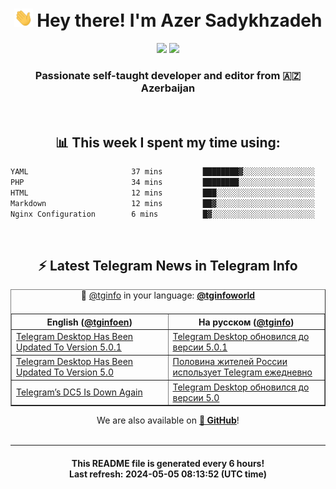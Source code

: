 <div align="center">
	<div>
		<h1>
      <img src="./assets/hi.gif" width="30px"> Hey there! I'm Azer Sadykhzadeh
    </h1>
    <img height="18" src="https://komarev.com/ghpvc/?username=sadykhzadeh&label=Views&color=2081c1&style=flat-square" />
		<a href="https://wakatime.com/Azer"> <img height="18" src="https://wakatime.com/badge/user/f80ae27a-c328-426f-a381-bc84136e2dd6.svg" /> </a>
    <h3>
      Passionate self-taught developer and editor from 🇦🇿 Azerbaijan
    </h3>
  </div>
  <br>

<h2>📊 This week I spent my time using:</h2>

<!--START_SECTION:waka-->

```txt
YAML                       37 mins         ████████▓░░░░░░░░░░░░░░░░   34.26 %
PHP                        34 mins         ████████░░░░░░░░░░░░░░░░░   31.81 %
HTML                       12 mins         ███░░░░░░░░░░░░░░░░░░░░░░   11.51 %
Markdown                   12 mins         ██▓░░░░░░░░░░░░░░░░░░░░░░   11.19 %
Nginx Configuration        6 mins          █▓░░░░░░░░░░░░░░░░░░░░░░░   06.24 %
```

<!--END_SECTION:waka-->

<br>

<h2>⚡️ Latest Telegram News in Telegram Info</h2>
  <table border>
		<tr>
			<th width="50%">English (<a href="https://t.me/tginfoen">@tginfoen</a>)</th>
			<th>На русском (<a href="https://t.me/tginfo">@tginfo</a>)</th>
		</tr>
		<caption>🚩 <a href="https://t.me/tginfo">@tginfo</a> in your language: <a href="https://t.me/tginfoworld"><b>@tginfoworld</b></a><caption/>
  <tr><td><a href="https://t.me/tginfoen/1912">Telegram Desktop Has Been Updated To Version 5.0.1</a></td>
    <td><a href="https://t.me/tginfo/4016">Telegram Desktop обновился до версии 5.0.1</a></td></tr><tr><td><a href="https://t.me/tginfoen/1911">Telegram Desktop Has Been Updated To Version 5.0</a></td>
    <td><a href="https://t.me/tginfo/4015">Половина жителей России использует Telegram ежедневно</a></td></tr><tr><td><a href="https://t.me/tginfoen/1910">Telegram’s DC5 Is Down Again</a></td>
    <td><a href="https://t.me/tginfo/4014">Telegram Desktop обновился до версии 5.0</a></td></tr>
</table>
We are also available on <a href="https://github.com/tginfo"><b>🐙 GitHub</b></a>!
</div>

<br>
<hr>
<h4 align="center">This README file is generated <b>every 6 hours</b>!</br>Last refresh: <b>2024-05-05 08:13:52 (UTC time)</b></h4>
